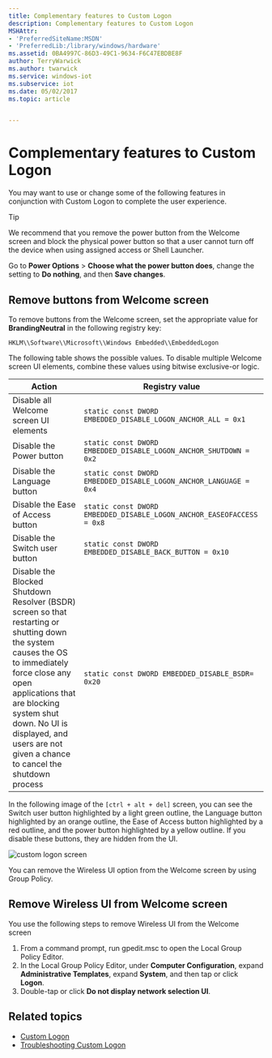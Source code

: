 ```yaml
---
title: Complementary features to Custom Logon
description: Complementary features to Custom Logon
MSHAttr:
- 'PreferredSiteName:MSDN'
- 'PreferredLib:/library/windows/hardware'
ms.assetid: 0BA4997C-86D3-49C1-9634-F6C47EBDBE8F
author: TerryWarwick
ms.author: twarwick
ms.service: windows-iot
ms.subservice: iot
ms.date: 05/02/2017
ms.topic: article


---
```

# Complementary features to Custom Logon

You may want to use or change some of the following features in conjunction with Custom Logon to complete the user experience.

> [!TIP]
> We recommend that you remove the power button from the Welcome screen and block the physical power button so that a user cannot turn off the device when using assigned access or Shell Launcher.
>
> Go to **Power Options** &gt; **Choose what the power button does**, change the setting to **Do nothing**, and then **Save changes**.

## Remove buttons from Welcome screen

To remove buttons from the Welcome screen, set the appropriate value for **BrandingNeutral** in the following registry key:

```text
HKLM\\Software\\Microsoft\\Windows Embedded\\EmbeddedLogon
```

The following table shows the possible values. To disable multiple Welcome screen UI elements, combine these values using bitwise exclusive-or logic.

| Action | Registry value |
|--------|----------------|
| Disable all Welcome screen UI elements | `static const DWORD EMBEDDED_DISABLE_LOGON_ANCHOR_ALL = 0x1` |
| Disable the Power button | `static const DWORD EMBEDDED_DISABLE_LOGON_ANCHOR_SHUTDOWN = 0x2` |
| Disable the Language button | `static const DWORD EMBEDDED_DISABLE_LOGON_ANCHOR_LANGUAGE = 0x4` |
| Disable the Ease of Access button | `static const DWORD EMBEDDED_DISABLE_LOGON_ANCHOR_EASEOFACCESS = 0x8` |
| Disable the Switch user button | `static const DWORD EMBEDDED_DISABLE_BACK_BUTTON = 0x10` |
|Disable the Blocked Shutdown Resolver (BSDR) screen so that restarting or shutting down the system causes the OS to immediately force close any open applications that are blocking system shut down. No UI is displayed, and users are not given a chance to cancel the shutdown process | `static const DWORD EMBEDDED_DISABLE_BSDR= 0x20` |

In the following image of the `[ctrl + alt + del]` screen, you can see the Switch user button highlighted by a light green outline, the Language button highlighted by an orange outline, the Ease of Access button highlighted by a red outline, and the power button highlighted by a yellow outline. If you disable these buttons, they are hidden from the UI.

![custom logon screen](images/customlogoncad.jpg)

You can remove the Wireless UI option from the Welcome screen by using Group Policy.

## Remove Wireless UI from Welcome screen

You use the following steps to remove Wireless UI from the Welcome screen

1. From a command prompt, run gpedit.msc to open the Local Group Policy Editor.
1. In the Local Group Policy Editor, under **Computer Configuration**, expand **Administrative Templates**, expand **System**, and then tap or click **Logon**.
1. Double-tap or click **Do not display network selection UI**.

## Related topics

- [Custom Logon](custom-logon.md)
- [Troubleshooting Custom Logon](troubleshooting-custom-logon.md)
